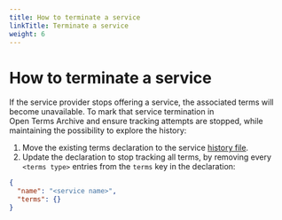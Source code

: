 ```yaml
---
title: How to terminate a service
linkTitle: Terminate a service
weight: 6
---
```


# How to terminate a service

If the service provider stops offering a service, the associated terms will become unavailable. To mark that service termination in Open Terms Archive and ensure tracking attempts are stopped, while maintaining the possibility to explore the history:

1. Move the existing terms declaration to the service [history file](#terms-declaration-history).
2. Update the declaration to stop tracking all terms, by removing every `<terms type>` entries from the  `terms` key in the declaration:

```json
{
  "name": "<service name>",
  "terms": {}
}
```
